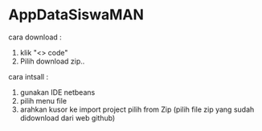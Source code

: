 # AppDataSiswaMAN

cara download : 
1. klik "<> code"
2. Pilih download zip..

cara intsall :
1. gunakan IDE netbeans
2. pilih menu file
3. arahkan kusor ke import project pilih from Zip (pilih file zip yang sudah didownload  dari web github)
